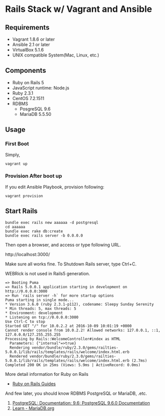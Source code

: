 Rails Stack w/ Vagrant and Ansible
==========================================================

Requirements
--------------

- Vagrant 1.8.6 or later
- Ansible 2.1 or later
- VirtualBox 5.1.6
- UNIX compatible System(Mac, Linux, etc.)

Components
-------------

- Ruby on Rails 5
- JavaScript runtime: Node.js
- Ruby 2.3.1
- CentOS 7.2.1511
- RDBMS
  - PosgreSQL 9.6
  - MariaDB 5.5.50

Usage
-------

### First Boot

Simply,

```
vagrant up
```

### Provision After boot up

If you edit Ansible Playbook, provision following:

```
vagrant provision
```

Start Rails
-------------

```
bundle exec rails new aaaaaa -d postgresql
cd aaaaaa
bundle exec rake db:create
bundle exec rails server -b 0.0.0.0
```

Then open a browser, and access or type following URL.

http://localhost:3000/

Make sure all works fine.
To Shutdown Rails server, type Ctrl+C.

WEBRick is not used in Rails5 generation.

```
=> Booting Puma
=> Rails 5.0.0.1 application starting in development on http://0.0.0.0:3000
=> Run `rails server -h` for more startup options
Puma starting in single mode...
* Version 3.6.0 (ruby 2.3.1-p112), codename: Sleepy Sunday Serenity
* Min threads: 5, max threads: 5
* Environment: development
* Listening on tcp://0.0.0.0:3000
Use Ctrl-C to stop
Started GET "/" for 10.0.2.2 at 2016-10-09 10:01:19 +0000
Cannot render console from 10.0.2.2! Allowed networks: 127.0.0.1, ::1, 127.0.0.0/127.255.255.255
Processing by Rails::WelcomeController#index as HTML
  Parameters: {"internal"=>true}
  Rendering vendor/bundle/ruby/2.3.0/gems/railties-5.0.0.1/lib/rails/templates/rails/welcome/index.html.erb
  Rendered vendor/bundle/ruby/2.3.0/gems/railties-5.0.0.1/lib/rails/templates/rails/welcome/index.html.erb (2.7ms)
Completed 200 OK in 25ms (Views: 5.9ms | ActiveRecord: 0.0ms)
```

More detail information for Ruby on Rails

- [Ruby on Rails Guides](http://guides.rubyonrails.org/)

And few later, you should know RDBMS PostgreSQL or MariaDB, .etc.

1. [PostgreSQL: Documentation: 9.6: PostgreSQL 9.6.0 Documentation](https://www.postgresql.org/docs/9.6/static/index.html)
1. [Learn - MariaDB.org](https://mariadb.org/learn/)
